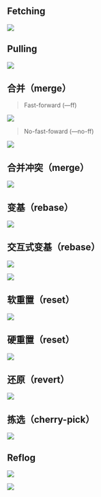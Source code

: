 ## Fetching

![](../images/202410/220855.gif)

## Pulling

![](../images/202410/220856.gif)

## 合并（merge）

> Fast-forward (—ff)

![](../images/202410/220857.gif)

> No-fast-foward (—no-ff)

![](../images/202410/220859.gif)

## 合并冲突（merge）

![](../images/202410/220901.gif)

## 变基（rebase）

![](../images/202410/220921.gif)

## 交互式变基（rebase）

![](../images/202410/220922.gif)

![](../images/202410/220923.gif)

## 软重置（reset）

![](../images/202410/220924.gif)

## 硬重置（reset）

![](../images/202410/220925.gif)

## 还原（revert）

![](../images/202410/220926.gif)

## 拣选（cherry-pick）

![](../images/202410/220927.gif)

## Reflog

![](../images/202410/22092801.gif)

![](../images/202410/22092802.gif)